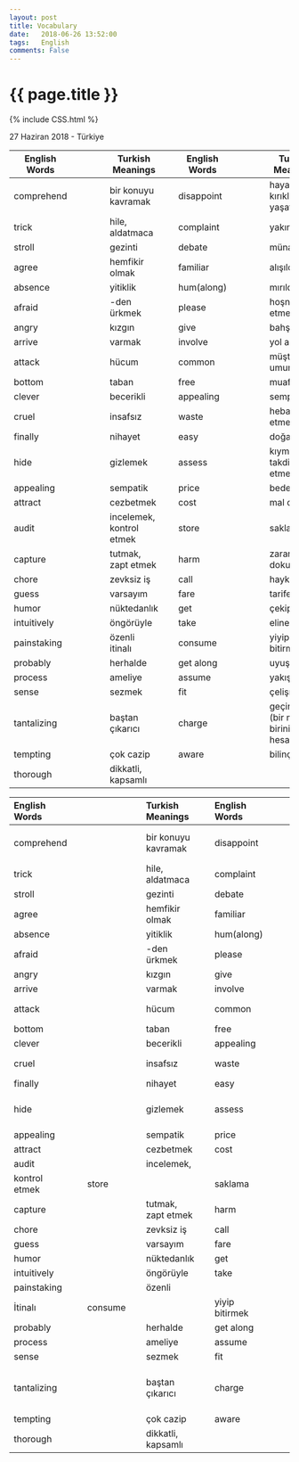 ```yaml
---
layout: post
title: Vocabulary
date:   2018-06-26 13:52:00
tags:   English
comments: False
---
```


{{ page.title }}
================
{% include CSS.html %}

<p class="meta">27 Haziran 2018 - Türkiye</p>


| English Words |   |   |   | Turkish Meanings         |   | English Words |   |   |   | Turkish Meanings                        |
|---------------|---|---|---|--------------------------|---|---------------|---|---|---|-----------------------------------------|
| comprehend    |   |   |   | bir konuyu kavramak      |   | disappoint    |   |   |   | hayal kırıklığı yaşatmak                |
| trick         |   |   |   | hile, aldatmaca          |   | complaint     |   |   |   | yakınma                                 |
| stroll        |   |   |   | gezinti                  |   | debate        |   |   |   | münazara                                |
| agree         |   |   |   | hemfikir olmak           |   | familiar      |   |   |   | alışıldık                               |
| absence       |   |   |   | yitiklik                 |   | hum(along)    |   |   |   | mırıldanmak                             |
| afraid        |   |   |   | -den ürkmek              |   | please        |   |   |   | hoşnut etmek                            |
| angry         |   |   |   | kızgın                   |   | give          |   |   |   | bahşetmek                               |
| arrive        |   |   |   | varmak                   |   | involve       |   |   |   | yol açmak                               |
| attack        |   |   |   | hücum                    |   | common        |   |   |   | müşterek umumi                          |
| bottom        |   |   |   | taban                    |   | free          |   |   |   | muaf                                    |
| clever        |   |   |   | becerikli                |   | appealing     |   |   |   | sempatik                                |
| cruel         |   |   |   | insafsız                 |   | waste         |   |   |   | heba etmek, atık                        |
| finally       |   |   |   | nihayet                  |   | easy          |   |   |   | doğal                                   |
| hide          |   |   |   | gizlemek                 |   | assess        |   |   |   | kıymet takdir etmek                     |
| appealing     |   |   |   | sempatik                 |   | price         |   |   |   | bedel, eder                             |
| attract       |   |   |   | cezbetmek                |   | cost          |   |   |   | mal olmak                               |
| audit         |   |   |   | incelemek, kontrol etmek |   | store         |   |   |   | saklama                                 |
| capture       |   |   |   | tutmak, zapt etmek       |   | harm          |   |   |   | zararı dokunmak                         |
| chore         |   |   |   | zevksiz iş               |   | call          |   |   |   | haykırmak                               |
| guess         |   |   |   | varsayım                 |   | fare          |   |   |   | tarife                                  |
| humor         |   |   |   | nüktedanlık              |   | get           |   |   |   | çekip almak                             |
| intuitively   |   |   |   | öngörüyle                |   | take          |   |   |   | eline almak                             |
| painstaking   |   |   |   | özenli itinalı           |   | consume       |   |   |   | yiyip bitirmek                          |
| probably      |   |   |   | herhalde                 |   | get along     |   |   |   | uyuşmak                                 |
| process       |   |   |   | ameliye                  |   | assume        |   |   |   | yakıştırmak                             |
| sense         |   |   |   | sezmek                   |   | fit           |   |   |   | çelişmemek                              |
| tantalizing   |   |   |   | baştan çıkarıcı          |   | charge        |   |   |   | geçirmek (bir masrafı birinin hesabına) |
| tempting      |   |   |   | çok cazip                |   | aware         |   |   |   | bilinçli                                |
| thorough      |   |   |   | dikkatli, kapsamlı       |   |               |   |   |   |                                         |


| English Words |   |   |   | Turkish Meanings         |   | English Words |   |   |   | Turkish Meanings                        |
|:--------------|:--|:--|:--|:-------------------------|:--|:--------------|:--|:--|:--|:----------------------------------------|
| comprehend    |   |   |   | bir konuyu kavramak      |   | disappoint    |   |   |   | hayal kırıklığı yaşatmak                |
| trick         |   |   |   | hile, aldatmaca          |   | complaint     |   |   |   | yakınma                                 |
| stroll        |   |   |   | gezinti                  |   | debate        |   |   |   | münazara                                |
| agree         |   |   |   | hemfikir olmak           |   | familiar      |   |   |   | alışıldık                               |
| absence       |   |   |   | yitiklik                 |   | hum(along)    |   |   |   | mırıldanmak                             |
| afraid        |   |   |   | -den ürkmek              |   | please        |   |   |   | hoşnut etmek                            |
| angry         |   |   |   | kızgın                   |   | give          |   |   |   | bahşetmek                               |
| arrive        |   |   |   | varmak                   |   | involve       |   |   |   | yol açmak                               |
| attack        |   |   |   | hücum                    |   | common        |   |   |   | müşterek umumi                          |
| bottom        |   |   |   | taban                    |   | free          |   |   |   | muaf                                    |
| clever        |   |   |   | becerikli                |   | appealing     |   |   |   | sempatik                                |
| cruel         |   |   |   | insafsız                 |   | waste         |   |   |   | heba etmek, atık                        |
| finally       |   |   |   | nihayet                  |   | easy          |   |   |   | doğal                                   |
| hide          |   |   |   | gizlemek                 |   | assess        |   |   |   | kıymet takdir etmek                     |
| appealing     |   |   |   | sempatik                 |   | price         |   |   |   | bedel, eder                             |
| attract       |   |   |   | cezbetmek                |   | cost          |   |   |   | mal olmak                               |
| audit         |   |   |   | incelemek,
kontrol etmek |   | store         |   |   |   | saklama                                 |
| capture       |   |   |   | tutmak, zapt etmek       |   | harm          |   |   |   | zararı dokunmak                         |
| chore         |   |   |   | zevksiz iş               |   | call          |   |   |   | haykırmak                               |
| guess         |   |   |   | varsayım                 |   | fare          |   |   |   | tarife                                  |
| humor         |   |   |   | nüktedanlık              |   | get           |   |   |   | çekip almak                             |
| intuitively   |   |   |   | öngörüyle                |   | take          |   |   |   | eline almak                             |
| painstaking   |   |   |   | özenli
İtinalı           |   | consume       |   |   |   | yiyip bitirmek                          |
| probably      |   |   |   | herhalde                 |   | get along     |   |   |   | uyuşmak                                 |
| process       |   |   |   | ameliye                  |   | assume        |   |   |   | yakıştırmak                             |
| sense         |   |   |   | sezmek                   |   | fit           |   |   |   | çelişmemek                              |
| tantalizing   |   |   |   | baştan çıkarıcı          |   | charge        |   |   |   | geçirmek (bir masrafı birinin hesabına) |
| tempting      |   |   |   | çok cazip                |   | aware         |   |   |   | bilinçli                                |
| thorough      |   |   |   | dikkatli, kapsamlı       |   |               |   |   |   |                                         |

~~~
~~~
